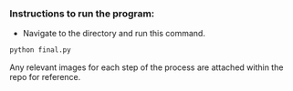### Instructions to run the program:
- Navigate to the directory and run this command.
```bash
python final.py
```
Any relevant images for each step of the process are attached within the repo for reference.
